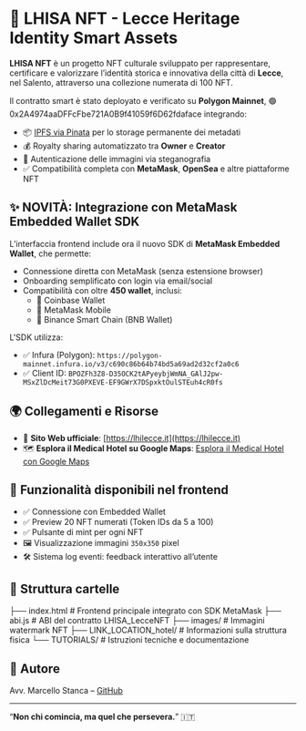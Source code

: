 # 🧬 LHISA NFT - Lecce Heritage Identity Smart Assets

**LHISA NFT** è un progetto NFT culturale sviluppato per rappresentare, certificare e valorizzare l’identità storica e innovativa della città di **Lecce**, nel Salento, attraverso una collezione numerata di 100 NFT.

Il contratto smart è stato deployato e verificato su **Polygon Mainnet**,
🟢 0x2A4974aaDFFcFbe721A0B9f41059f6D62fdaface
integrando:
- 📦 [IPFS via Pinata](https://www.pinata.cloud/) per lo storage permanente dei metadati
- 💰 Royalty sharing automatizzato tra **Owner** e **Creator**
- 🔐 Autenticazione delle immagini via steganografia
- ✅ Compatibilità completa con **MetaMask**, **OpenSea** e altre piattaforme NFT

## ✨ NOVITÀ: Integrazione con MetaMask Embedded Wallet SDK

L’interfaccia frontend include ora il nuovo SDK di **MetaMask Embedded Wallet**, che permette:
- Connessione diretta con MetaMask (senza estensione browser)
- Onboarding semplificato con login via email/social
- Compatibilità con oltre **450 wallet**, inclusi:
  - 🔗 Coinbase Wallet
  - 🦊 MetaMask Mobile
  - 🐝 Binance Smart Chain (BNB Wallet)

L'SDK utilizza:
- ✅ Infura (Polygon): `https://polygon-mainnet.infura.io/v3/c690c86b64b74bd5a69ad2d32cf2a0c6`
- ✅ Client ID: `BPOZFh3Z8-D35OCK2tAPyeybjWmNA_GAlJ2pw-MSxZlDcMeit73G0PXEVE-EF9GWrX7DSpxktOulSTEuh4cR0fs`

## 🌍 Collegamenti e Risorse

- 🔗 **Sito Web ufficiale**: [https://lhilecce.it](https://lhilecce.it)
- 🗺️ **Esplora il Medical Hotel su Google Maps**: [Esplora il Medical Hotel con Google Maps](https://www.google.com/maps/place/LHI+HEALTHY+HUB/@40.3320047,18.1613206,3a,75y,90t/data=!3m8!1e2!3m6!1shttps:%2F%2Fimages.trvl-media.com%2Flodging%2F113000000%2F112930000%2F112928700%2F112928681%2Fee2855ab_z.jpg!2e7!3e27!6shttps:%2F%2Flh3.googleusercontent.com%2Fgps-proxy%2FALd4DhF-dXaxC9wKd6uJHPxdWL6vw_X3XmLpxRMoSbGJ5CXiAaPOiD1ec4Ny9QV3kNHK4ROP9b9-82bWdRnEqKvaEJZyntSHWbzuBQJRjXD218BY6r94S5iwa8M55cP6zVNvqhInjbGawKNeBGDaPCTOr_PozblIctnFUyJa186qtE-zgmmCw21K_TUn%3Dw203-h135-k-no!7i1000!8i667!4m10!3m9!1s0x13442fc918b6d029:0x8ec95204297a6e3!5m2!4m1!1i2!8m2!3d40.3318171!4d18.1616302!10e5!16s%2Fg%2F11px8gr_q0?entry=ttu)

## 🧪 Funzionalità disponibili nel frontend

- ✅ Connessione con Embedded Wallet
- ✅ Preview 20 NFT numerati (Token IDs da 5 a 100)
- ✅ Pulsante di mint per ogni NFT
- 🖼️ Visualizzazione immagini `350x350` pixel
- 🛠️ Sistema log eventi: feedback interattivo all’utente

## 📁 Struttura cartelle

├── index.html # Frontend principale integrato con SDK MetaMask
├── abi.js # ABI del contratto LHISA_LecceNFT
├── images/ # Immagini watermark NFT
├── LINK_LOCATION_hotel/ # Informazioni sulla struttura fisica
└── TUTORIALS/ # Istruzioni tecniche e documentazione


## 🧠 Autore

Avv. Marcello Stanca – [GitHub](https://github.com/avvstancamarcello)

---

“**Non chi comincia, ma quel che persevera.**” 🇮🇹


